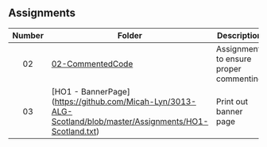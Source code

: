## Assignments

| Number | Folder | Description |
| :----: | ------ | ----------- |
|  02    |   [02-CommentedCode](https://github.com/Micah-Lyn/3013-ALG-Scotland/tree/master/Assignments/02-CommentedCode)    | Assignment to ensure proper commenting            |
| 03     | [HO1 - BannerPage] (https://github.com/Micah-Lyn/3013-ALG-Scotland/blob/master/Assignments/HO1-Scotland.txt)    |Print out banner page |
